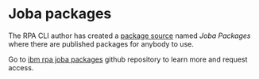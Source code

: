 # Joba packages
The RPA CLI author has created a [package source](guide/package-source.md) named *Joba Packages* where there are published packages for anybody to use.

Go to [ibm rpa joba packages](https://github.com/JobaDiniz/ibm-rpa-joba-packages) github repository to learn more and request access.